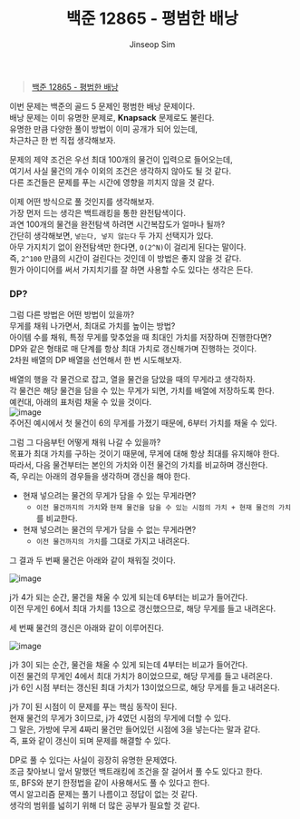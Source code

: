 ﻿---
layout: post
title: "백준 12865 - 평범한 배낭"
categories: Baekjoon
tags: [cpp]
author:
  - Jinseop Sim
---
> [백준 12865 - 평범한 배낭](https://www.acmicpc.net/problem/12865)

이번 문제는 백준의 골드 5 문제인 평범한 배낭 문제이다.  
배낭 문제는 이미 유명한 문제로, __Knapsack__ 문제로도 불린다.  
유명한 만큼 다양한 풀이 방법이 이미 공개가 되어 있는데,  
차근차근 한 번 직접 생각해보자.  

문제의 제약 조건은 우선 최대 100개의 물건이 입력으로 들어오는데,  
여기서 사실 물건의 개수 이외의 조건은 생각하지 않아도 될 것 같다.  
다른 조건들은 문제를 푸는 시간에 영향을 끼치지 않을 것 같다.  

이제 어떤 방식으로 풀 것인지를 생각해보자.  
가장 먼저 드는 생각은 백트래킹을 통한 완전탐색이다.  
과연 100개의 물건을 완전탐색 하려면 시간복잡도가 얼마나 될까?  
간단히 생각해보면, ```넣는다, 넣지 않는다``` 두 가지 선택지가 있다.  
아무 가지치기 없이 완전탐색만 한다면, ```O(2^N)```이 걸리게 된다는 말이다.  
즉, ```2^100``` 만큼의 시간이 걸린다는 것인데 이 방법은 좋지 않을 것 같다.  
뭔가 아이디어를 써서 가지치기를 잘 하면 사용할 수도 있다는 생각은 든다.  

### DP?
그럼 다른 방법은 어떤 방법이 있을까?  
무게를 채워 나가면서, 최대로 가치를 높이는 방법?  
아이템 수를 채워, 특정 무게를 맞추었을 때 최대인 가치를 저장하며 진행한다면?  
DP와 같은 형태로 매 단계를 항상 최대 가치로 갱신해가며 진행하는 것이다.  
2차원 배열의 DP 배열을 선언해서 한 번 시도해보자.

배열의 행을 각 물건으로 잡고, 열을 물건을 담았을 때의 무게라고 생각하자.  
각 물건은 해당 물건을 담을 수 있는 무게가 되면, 가치를 배열에 저장하도록 한다.  
예컨대, 아래의 표처럼 채울 수 있을 것이다.  
![image](https://github.com/Jinseop-Sim/Jinseop-Sim.github.io/assets/71700079/cf097829-8f65-4ddb-a5fd-3a46a3928439)  
주어진 예시에서 첫 물건이 6의 무게를 가졌기 때문에, 6부터 가치를 채울 수 있다.  

그럼 그 다음부턴 어떻게 채워 나갈 수 있을까?  
목표가 최대 가치를 구하는 것이기 때문에, 무게에 대해 항상 최대를 유지해야 한다.  
따라서, 다음 물건부터는 본인의 가치와 이전 물건의 가치를 비교하며 갱신한다.  
즉, 우리는 아래의 경우들을 생각하며 갱신을 해야 한다.  
- 현재 넣으려는 물건의 무게가 담을 수 있는 무게라면?
  - ```이전 물건까지의 가치```와 ```현재 물건을 담을 수 있는 시점의 가치 + 현재 물건의 가치```를 비교한다.
- 현재 넣으려는 물건의 무게가 담을 수 없는 무게라면?
  - ```이전 물건까지의 가치```를 그대로 가지고 내려온다.
 
그 결과 두 번째 물건은 아래와 같이 채워질 것이다.  

![image](https://github.com/Jinseop-Sim/Jinseop-Sim.github.io/assets/71700079/80959a01-c373-422b-b84e-48bca382da67)  

j가 4가 되는 순간, 물건을 채울 수 있게 되는데 6부터는 비교가 들어간다.  
이전 무게인 6에서 최대 가치를 13으로 갱신했으므로, 해당 무게를 들고 내려온다.  

세 번째 물건의 갱신은 아래와 같이 이루어진다.  

![image](https://github.com/Jinseop-Sim/Jinseop-Sim.github.io/assets/71700079/a1e169a1-50a8-4155-a8f1-09d8491689d2)  

j가 3이 되는 순간, 물건을 채울 수 있게 되는데 4부터는 비교가 들어간다.  
이전 물건의 무게인 4에서 최대 가치가 8이었으므로, 해당 무게를 들고 내려온다.  
j가 6인 시점 부터는 갱신된 최대 가치가 13이었으므로, 해당 무게를 들고 내려온다.  

j가 7이 된 시점이 이 문제를 푸는 핵심 동작이 된다.  
현재 물건의 무게가 3이므로, j가 4였던 시점의 무게에 더할 수 있다.  
그 말은, 가방에 무게 4짜리 물건만 들어있던 시점에 3을 넣는다는 말과 같다.  
즉, 표와 같이 갱신이 되며 문제를 해결할 수 있다.  

DP로 풀 수 있다는 사실이 굉장히 유명한 문제였다.  
조금 찾아보니 앞서 말했던 백트래킹에 조건을 잘 걸어서 풀 수도 있다고 한다.  
또, BFS와 분기 한정법을 같이 사용해서도 풀 수 있다고 한다.  
역시 알고리즘 문제는 풀기 나름이고 정답이 없는 것 같다.  
생각의 범위를 넓히기 위해 더 많은 공부가 필요할 것 같다.  
